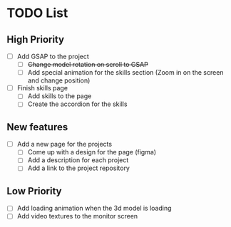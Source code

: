 # TODO List

## High Priority
- [ ] Add GSAP to the project
  - [ ] ~~Change model rotation on scroll to GSAP~~
  - [ ] Add special animation for the skills section (Zoom in on the screen and change position)
- [ ] Finish skills page
  - [ ] Add skills to the page
  - [ ] Create the accordion for the skills

## New features
- [ ] Add a new page for the projects
  - [ ] Come up with a design for the page (figma)
  - [ ] Add a description for each project
  - [ ] Add a link to the project repository

## Low Priority
- [ ] Add loading animation when the 3d model is loading
- [ ] Add video textures to the monitor screen